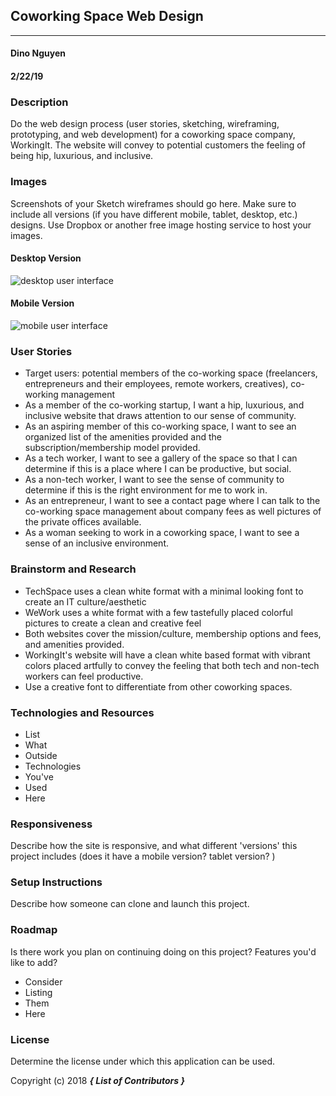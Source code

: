## Coworking Space Web Design
---

#### Dino Nguyen
#### 2/22/19

### Description

Do the web design process (user stories, sketching, wireframing, prototyping, and web development) for a coworking space company, WorkingIt. The website will convey to potential customers the feeling of being hip, luxurious, and inclusive.

### Images

Screenshots of your Sketch wireframes should go here. Make sure to include all versions (if you have different mobile, tablet, desktop, etc.) designs. Use Dropbox or another free image hosting service to host your images.

#### Desktop Version

![desktop user interface](link-to-screenshot-here)

#### Mobile Version

![mobile user interface](link-to-screenshot-here)

### User Stories

* Target users: potential members of the co-working space (freelancers, entrepreneurs and their employees, remote workers, creatives), co-working management
* As a member of the co-working startup, I want a hip, luxurious, and inclusive website that draws attention to our sense of community.  
* As an aspiring member of this co-working space, I want to see an organized list of the amenities provided and the subscription/membership model provided.
* As a tech worker, I want to see a gallery of the space so that I can determine if this is a place where I can be productive, but social.
* As a non-tech worker, I want to see the sense of community to determine if this is the right environment for me to work in.
* As an entrepreneur, I want to see a contact page where I can talk to the co-working space management about company fees as well pictures of the private offices available.
* As a woman seeking to work in a coworking space, I want to see a sense of an inclusive environment.

### Brainstorm and Research

* TechSpace uses a clean white format with a minimal looking font to create an IT culture/aesthetic
* WeWork uses a white format with a few tastefully placed colorful pictures to create a clean and creative feel
* Both websites cover the mission/culture, membership options and fees, and amenities provided.
* WorkingIt's website will have a clean white based format with vibrant colors placed artfully to convey the feeling that both tech and non-tech workers can feel productive.  
* Use a creative font to differentiate from other coworking spaces.

### Technologies and Resources

* List
* What
* Outside
* Technologies
* You've
* Used
* Here

### Responsiveness

Describe how the site is responsive, and what different 'versions' this project includes (does it have a mobile version? tablet version? )

### Setup Instructions

Describe how someone can clone and launch this project.

### Roadmap

Is there work you plan on continuing doing on this project? Features you'd like to add?

* Consider
* Listing
* Them
* Here

### License

Determine the license under which this application can be used.

Copyright (c) 2018 **_{ List of Contributors }_**
